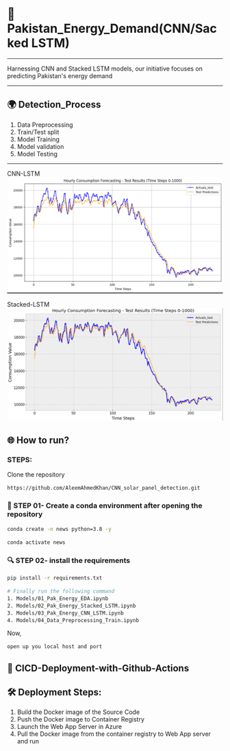 # 🧪 Pakistan_Energy_Demand(CNN/Sacked LSTM)
****
Harnessing CNN and Stacked LSTM models, our initiative focuses on predicting Pakistan's energy demand
*****

## **🌍 Detection_Process**
1. Data Preprocessing
2. Train/Test split
3. Model Training
4. Model validation
5. Model Testing

*****
CNN-LSTM
![](Pictures/CNN_LSTM/Pak_Energy_CNN_LSTM_Test_Result.PNG)

Stacked-LSTM
![](Pictures/Stacked_LSTM/Pak_Energy_Stacked_LSTM_Test_Pre.PNG)

## 🌐 How to run?
### STEPS:

Clone the repository

```bash
https://github.com/AleemAhmedKhan/CNN_solar_panel_detection.git
```
### 💽  STEP 01- Create a conda environment after opening the repository
    
```bash
conda create -n news python=3.8 -y
```

```bash
conda activate news
```


###  🔍 STEP 02- install the requirements
```bash
pip install -r requirements.txt
```


```bash
# Finally run the following command
1. Models/01_Pak_Energy_EDA.ipynb
2. Models/02_Pak_Energy_Stacked_LSTM.ipynb
3. Models/03_Pak_Energy_CNN_LSTM.ipynb
4. Models/04_Data_Preprocessing_Train.ipynb

```

Now,
```bash
open up you local host and port
```


## 📡 CICD-Deployment-with-Github-Actions

## 🛠 Deployment Steps:

1. Build the Docker image of the Source Code
2. Push the Docker image to Container Registry
3. Launch the Web App Server in Azure 
4. Pull the Docker image from the container registry to Web App server and run 
